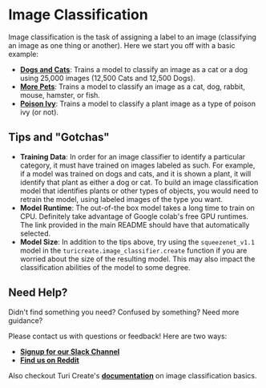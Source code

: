 # Image Classification
Image classification is the task of assigning a label to an image (classifying an image as one thing or another). Here
 we start you off with a basic example:
 
 - [**Dogs and Cats**](https://colab.research.google.com/github/skafos/colab-example-models/blob/master/ImageClassification/dogs_and_cats.ipynb):
  Trains a model to classify an image as a cat or a dog using 25,000 images 
 (12,500 Cats and 12,500 Dogs).
 - [**More Pets**](): 
 Trains a model to classify an image as a cat, dog, rabbit, mouse, hamster, or fish.
 - [**Poison Ivy**](): 
 Trains a model to classify a plant image as a type of poison ivy (or not).

## Tips and "Gotchas"
-  **Training Data**: In order for an image classifier to identify a particular category, it must have trained on
images labeled as such. For example, if a model was trained on dogs and cats, and it is shown a plant, it will
 identify that plant as either a dog or cat. To build an image classification model that identifies plants or other
 types of objects, you would need to retrain the model, using labeled images of the type you want.
-  **Model Runtime**: The out-of-the box model takes a long time to train on CPU. Definitely take advantage of Google
colab's free GPU runtimes. The link provided in the main README should have that automatically selected.
-  **Model Size**: In addition to the tips above, try using the `squeezenet_v1.1` model in the
`turicreate.image_classifier.create` function if you are worried about the size of the resulting model. This may also
impact the classification abilities of the model to some degree.

## Need Help?
Didn't find something you need? Confused by something? Need more guidance?

Please contact us with questions or feedback! Here are two ways:

-  [**Signup for our Slack Channel**](https://join.slack.com/t/metismachine-skafos/shared_invite/enQtNTAxMzEwOTk2NzA5LThjMmMyY2JkNTkwNDQ1YjgyYjFiY2MyMjRkMzYyM2E4MjUxNTJmYmQyODVhZWM2MjQwMjE5ZGM1Y2YwN2M5ODI)
-  [**Find us on Reddit**](https://reddit.com/r/skafos)

Also checkout Turi Create's [**documentation**](https://apple.github.io/turicreate/docs/userguide/image_classifier/) on
 image classification basics.
 